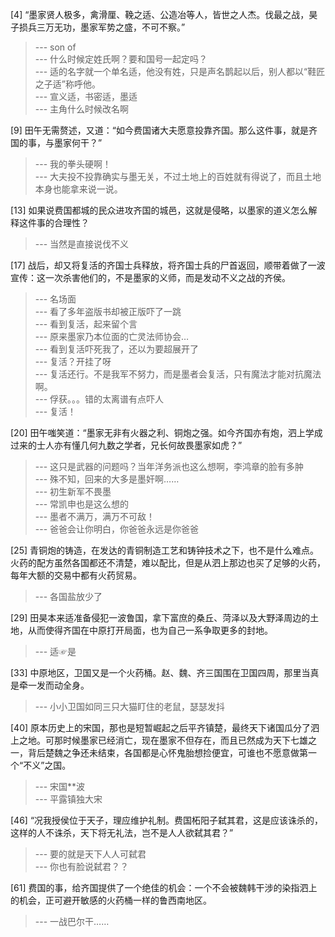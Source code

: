 
[4] “墨家贤人极多，禽滑厘、鞔之适、公造冶等人，皆世之人杰。伐最之战，昊子损兵三万无功，墨家军势之盛，不可不察。”
>--- son of<br>
>--- 什么时候定姓氏啊？要和国号一起定吗？<br>
>--- 适的名字就一个单名适，他没有姓，只是声名鹊起以后，别人都以“鞋匠之子适”称呼他。<br>
>--- 宣义适，书密适，墨适<br>
>--- 主角什么时候改名啊<br>

[9] 田午无需赘述，又道：“如今费国诸大夫愿意投靠齐国。那么这件事，就是齐国的事，与墨家何干？”
>--- 我的拳头硬啊！<br>
>--- 大夫投不投靠确实与墨无关，不过土地上的百姓就有得说了，而且土地本身也能拿来说一说。<br>

[13] 如果说费国都城的民众进攻齐国的城邑，这就是侵略，以墨家的道义怎么解释这件事的合理性？
>--- 当然是直接说伐不义<br>

[17] 战后，却又将复活的齐国士兵释放，将齐国士兵的尸首返回，顺带着做了一波宣传：这一次杀害他们的，不是墨家的义师，而是发动不义之战的齐侯。
>--- 名场面<br>
>--- 看了多年盗版书却被正版吓了一跳<br>
>--- 看到复活，起来留个言<br>
>--- 原来墨家乃本位面的亡灵法师协会…<br>
>--- 看到复活吓死我了，还以为要超展开了<br>
>--- 复活？开挂了呀<br>
>--- 复活还行。不是我军不努力，而是墨者会复活，只有魔法才能对抗魔法啊。<br>
>--- 俘获。。。错的太离谱有点吓人<br>
>--- 复活！<br>

[20] 田午嗤笑道：“墨家无非有火器之利、铜炮之强。如今齐国亦有炮，泗上学成过来的士人亦有懂几何九数之学者，兄长何故畏墨家如虎？”
>--- 这只是武器的问题吗？当年洋务派也这么想啊，李鸿章的脸有多肿<br>
>--- 殊不知，回来的大多是墨奸啊……<br>
>--- 初生新军不畏墨<br>
>--- 常凯申也是这么想的<br>
>--- 墨者不满万，满万不可敌！<br>
>--- 爸爸会让你明白，你爸爸永远是你爸爸<br>

[25] 青铜炮的铸造，在发达的青铜制造工艺和铸钟技术之下，也不是什么难点。火药的配方虽然各国都还不清楚，难以配比，但是从泗上那边也买了足够的火药，每年大额的交易中都有火药贸易。
>--- 各国盐放少了<br>

[29] 田昊本来适准备侵犯一波鲁国，拿下富庶的桑丘、菏泽以及大野泽周边的土地，从而使得齐国在中原打开局面，也为自己一系争取更多的封地。
>--- 适☞是<br>

[33] 中原地区，卫国又是一个火药桶。赵、魏、齐三国围在卫国四周，那里当真是牵一发而动全身。
>--- 小小卫国如同三只大猫盯住的老鼠，瑟瑟发抖<br>

[40] 原本历史上的宋国，那也是短暂崛起之后平齐镇楚，最终天下诸国瓜分了泗上之地。可那时候墨家已经消亡，现在墨家不但存在，而且已然成为天下七雄之一，背后楚魏之争还未结束，各国都是心怀鬼胎想捡便宜，可谁也不愿意做第一个“不义”之国。
>--- 宋国**波<br>
>--- 平露镇独大宋<br>

[46] “况我授侯位于天子，理应维护礼制。费国柘阳子弑其君，这是应该诛杀的，这样的人不诛杀，天下将无礼法，岂不是人人欲弑其君？”
>--- 要的就是天下人人可弑君<br>
>--- 你也有脸说弑君？？<br>

[61] 费国的事，给齐国提供了一个绝佳的机会：一个不会被魏韩干涉的染指泗上的机会，正可避开敏感的火药桶一样的鲁西南地区。
>--- 一战巴尔干……<br>
